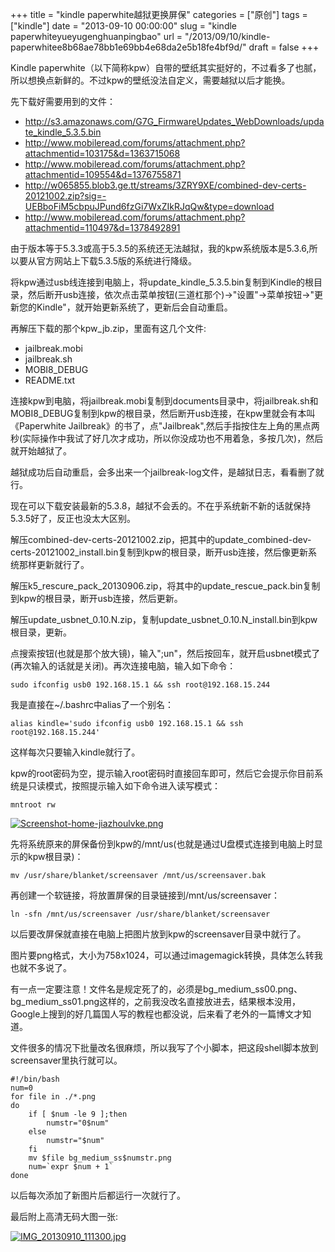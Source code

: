 +++
title = "kindle paperwhite越狱更换屏保"
categories = ["原创"]
tags = ["kindle"]
date = "2013-09-10 00:00:00"
slug = "kindle paperwhiteyueyugenghuanpingbao"
url = "/2013/09/10/kindle-paperwhitee8b68ae78bb1e69bb4e68da2e5b18fe4bf9d/"
draft = false
+++

Kindle paperwhite（以下简称kpw）自带的壁纸其实挺好的，不过看多了也腻，所以想换点新鲜的。不过kpw的壁纸没法自定义，需要越狱以后才能换。

先下载好需要用到的文件：

  * http://s3.amazonaws.com/G7G_FirmwareUpdates_WebDownloads/update_kindle_5.3.5.bin
  * http://www.mobileread.com/forums/attachment.php?attachmentid=103175&d=1363715068
  * http://www.mobileread.com/forums/attachment.php?attachmentid=109554&d=1376755871
  * http://w065855.blob3.ge.tt/streams/3ZRY9XE/combined-dev-certs-20121002.zip?sig=-UEBboFiM5cbpuJPund6fzGi7WxZIkRJqQw&type=download
  * http://www.mobileread.com/forums/attachment.php?attachmentid=110497&d=1378492891

由于版本等于5.3.3或高于5.3.5的系统还无法越狱，我的kpw系统版本是5.3.6,所以要从官方网站上下载5.3.5版的系统进行降级。

将kpw通过usb线连接到电脑上，将update_kindle_5.3.5.bin复制到Kindle的根目录，然后断开usb连接，依次点击菜单按钮(三道杠那个)->"设置"->菜单按钮->"更新您的Kindle"，就开始更新系统了，更新后会自动重启。

再解压下载的那个kpw_jb.zip，里面有这几个文件:

  * jailbreak.mobi
  * jailbreak.sh
  * MOBI8_DEBUG
  * README.txt

连接kpw到电脑，将jailbreak.mobi复制到documents目录中，将jailbreak.sh和MOBI8_DEBUG复制到kpw的根目录，然后断开usb连接，在kpw里就会有本叫《Paperwhite Jailbreak》的书了，点"Jailbreak",然后手指按住左上角的黑点两秒(实际操作中我试了好几次才成功，所以你没成功也不用着急，多按几次)，然后就开始越狱了。

越狱成功后自动重启，会多出来一个jailbreak-log文件，是越狱日志，看看删了就行。

现在可以下载安装最新的5.3.8，越狱不会丢的。不在乎系统新不新的话就保持5.3.5好了，反正也没太大区别。

解压combined-dev-certs-20121002.zip，把其中的update_combined-dev-certs-20121002_install.bin复制到kpw的根目录，断开usb连接，然后像更新系统那样更新就行了。

解压k5_rescure_pack_20130906.zip，将其中的update_rescue_pack.bin复制到kpw的根目录，断开usb连接，然后更新。

解压update_usbnet_0.10.N.zip，复制update_usbnet_0.10.N_install.bin到kpw根目录，更新。

点搜索按钮(也就是那个放大镜)，输入";un"，然后按回车，就开启usbnet模式了(再次输入的话就是关闭)。再次连接电脑，输入如下命令：
    
    sudo ifconfig usb0 192.168.15.1 && ssh root@192.168.15.244

我是直接在~/.bashrc中alias了一个别名：
    
    alias kindle='sudo ifconfig usb0 192.168.15.1 && ssh root@192.168.15.244'

这样每次只要输入kindle就行了。

kpw的root密码为空，提示输入root密码时直接回车即可，然后它会提示你目前系统是只读模式，按照提示输入如下命令进入读写模式：
    
    mntroot rw

[![Screenshot-home-jiazhoulvke.png](/static/wp-content/uploads/2013/09/Screenshot-home-jiazhoulvke.png)](/static/wp-content/uploads/2013/09/Screenshot-home-jiazhoulvke.png)

先将系统原来的屏保备份到kpw的/mnt/us(也就是通过U盘模式连接到电脑上时显示的kpw根目录)：

    mv /usr/share/blanket/screensaver /mnt/us/screensaver.bak

再创建一个软链接，将放置屏保的目录链接到/mnt/us/screensaver：
    
    ln -sfn /mnt/us/screensaver /usr/share/blanket/screensaver

以后要改屏保就直接在电脑上把图片放到kpw的screensaver目录中就行了。

图片要png格式，大小为758x1024，可以通过imagemagick转换，具体怎么转我也就不多说了。

有一点一定要注意！文件名是规定死了的，必须是bg_medium_ss00.png、bg_medium_ss01.png这样的，之前我没改名直接放进去，结果根本没用，Google上搜到的好几篇国人写的教程也都没说，后来看了老外的一篇博文才知道。

文件很多的情况下批量改名很麻烦，所以我写了个小脚本，把这段shell脚本放到screensaver里执行就可以。
    
    #!/bin/bash
    num=0
    for file in ./*.png
    do
        if [ $num -le 9 ];then
            numstr="0$num"
        else
            numstr="$num"
        fi
        mv $file bg_medium_ss$numstr.png
        num=`expr $num + 1`
    done

以后每次添加了新图片后都运行一次就行了。




最后附上高清无码大图一张:




[![IMG_20130910_111300.jpg](/static/wp-content/uploads/2013/09/IMG_20130910_111300.jpg)](/static/wp-content/uploads/2013/09/IMG_20130910_111300.jpg)
